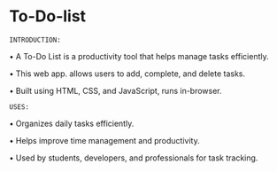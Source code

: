 # To-Do-list
    INTRODUCTION:
• A To-Do List is a productivity tool that helps manage tasks efficiently.

• This web app. allows users to add, complete, and delete tasks.

• Built using HTML, CSS, and JavaScript, runs in-browser.

    USES:
• Organizes daily tasks efficiently.

• Helps improve time management and productivity.

• Used by students, developers, and professionals for task tracking.



